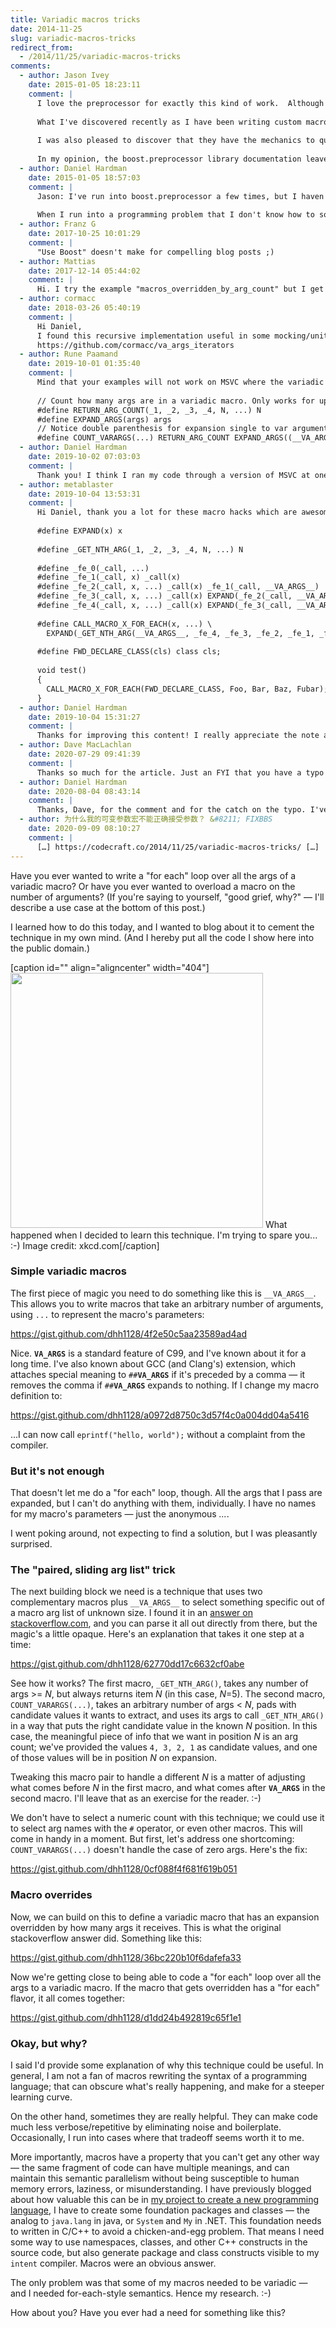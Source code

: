 ```yaml
---
title: Variadic macros tricks
date: 2014-11-25
slug: variadic-macros-tricks
redirect_from:
  - /2014/11/25/variadic-macros-tricks
comments:
  - author: Jason Ivey
    date: 2015-01-05 18:23:11
    comment: |
      I love the preprocessor for exactly this kind of work.  Although macros get a bad name these days, the preprocessor itself is still a powerful and wonderful tool when used for the problems you described.  
      
      What I've discovered recently as I have been writing custom macros is that many, if not all, of the underlying code I invent is already written in the boost.preprocessor library.  I'm not sure if it has an identical solution to what you have created above but I know it has a macro to convert the var_args to a count and list. (BOOST_PP_VARIADIC_TO_LIST)
      
      I was also pleased to discover that they have the mechanics to quickly implement my favorite preprocessor pattern you taught me years ago, the enum-declaration-via-include-file.  (BOOST_PP_ITERATION)
      
      In my opinion, the boost.preprocessor library documentation leaves a little to be desired in terms of examples and descriptions.  But there is a lot there to work with.
  - author: Daniel Hardman
    date: 2015-01-05 18:57:03
    comment: |
      Jason: I've run into boost.preprocessor a few times, but I haven't used it much. Shame on me! Thanks for reminding me to learn about it.
      
      When I run into a programming problem that I don't know how to solve, I often like to write my own solution &mdash; not so much because I want to *use* my own solution, as because I want to learn what it takes to solve the problem. Once I've solved it to my own satisfaction (and, sometimes, written about it so I understand how it works well), then I can appreciate a more elegant or general solution, and chuck my own. I'll have to look into boost.preprocessor to see if it solves the problem I was seeing in the intent codebase; if so, I'll gladly switch over, since I'm already using boost a fair amount.
  - author: Franz G
    date: 2017-10-25 10:01:29
    comment: |
      "Use Boost" doesn't make for compelling blog posts ;)
  - author: Mattias
    date: 2017-12-14 05:44:02
    comment: |
      Hi. I try the example "macros_overridden_by_arg_count" but I get the warning "not enoug parameter for macro '_GET_OVERRIDE'
  - author: cormacc
    date: 2018-03-26 05:40:19
    comment: |
      Hi Daniel,
      I found this recursive implementation useful in some mocking/unit testing work &mdash; thanks! Wrapped it and some extensions in a ruby generator script for an arbitrary number of arguments here  if it's of any use to anyone else:
      https://github.com/cormacc/va_args_iterators
  - author: Rune Paamand
    date: 2019-10-01 01:35:40
    comment: |
      Mind that your examples will not work on MSVC where the variadic macro does not expand. You need an expansion step to achieve the `COUNT_VARARGS`:
      
      // Count how many args are in a variadic macro. Only works for up to N-1 args.
      #define RETURN_ARG_COUNT(_1, _2, _3, _4, N, ...) N
      #define EXPAND_ARGS(args) args
      // Notice double parenthesis for expansion single to var arguments
      #define COUNT_VARARGS(...) RETURN_ARG_COUNT EXPAND_ARGS((__VA_ARGS__, 4, 3, 2, 1, 0))
  - author: Daniel Hardman
    date: 2019-10-02 07:03:03
    comment: |
      Thank you! I think I ran my code through a version of MSVC at one point, but I've long since let any insight about it grow stale, so this is a great help. I appreciate the improvement.
  - author: metablaster
    date: 2019-10-04 13:53:31
    comment: |
      Hi Daniel, thank you a lot for these macro hacks which are awesome, I knew all of them except the "for each" macro, it doesn't work in MSVC out of the box, here is a trick for those who want to make it work!
      
      #define EXPAND(x) x
      
      #define _GET_NTH_ARG(_1, _2, _3, _4, N, ...) N
      
      #define _fe_0(_call, ...)
      #define _fe_1(_call, x) _call(x)
      #define _fe_2(_call, x, ...) _call(x) _fe_1(_call, __VA_ARGS__)
      #define _fe_3(_call, x, ...) _call(x) EXPAND(_fe_2(_call, __VA_ARGS__))
      #define _fe_4(_call, x, ...) _call(x) EXPAND(_fe_3(_call, __VA_ARGS__))
      
      #define CALL_MACRO_X_FOR_EACH(x, ...) \
      	EXPAND(_GET_NTH_ARG(__VA_ARGS__, _fe_4, _fe_3, _fe_2, _fe_1, _fe_0)(x, __VA_ARGS__))
      
      #define FWD_DECLARE_CLASS(cls) class cls;
      
      void test()
      {
      	CALL_MACRO_X_FOR_EACH(FWD_DECLARE_CLASS, Foo, Bar, Baz, Fubar);
      }
  - author: Daniel Hardman
    date: 2019-10-04 15:31:27
    comment: |
      Thanks for improving this content! I really appreciate the note about MSVC.
  - author: Dave MacLachlan
    date: 2020-07-29 09:41:39
    comment: |
      Thanks so much for the article. Just an FYI that you have a typo in your second `eprintf` block. I think you want `#__VA_ARGS__` as opposed to `#__VA_ARGS`
  - author: Daniel Hardman
    date: 2020-08-04 08:43:14
    comment: |
      Thanks, Dave, for the comment and for the catch on the typo. I've updated the gist.
  - author: 为什么我的可变参数宏不能正确接受参数？ &#8211; FIXBBS
    date: 2020-09-09 08:10:27
    comment: |
      […] https://codecraft.co/2014/11/25/variadic-macros-tricks/ […]
---
```

Have you ever wanted to write a "for each" loop over all the args of a variadic macro? Or have you ever wanted to overload a macro on the number of arguments? (If you're saying to yourself, "good grief, why?" &mdash; I'll describe a use case at the bottom of this post.)

I learned how to do this today, and I wanted to blog about it to cement the technique in my own mind. (And I hereby put all the code I show here into the public domain.)

[caption id="" align="aligncenter" width="404"]<a href="http://xkcd.com/1319/"><img class="" src="http://imgs.xkcd.com/comics/automation.png" width="404" height="408"></a> What happened when I decided to learn this technique. I'm trying to spare you... :-) Image credit: xkcd.com[/caption]
<h3>Simple variadic macros</h3>
The first piece of magic you need to do something like this is <code>__VA_ARGS__</code>. This allows you to write macros that take an arbitrary number of arguments, using <code>...</code> to represent the macro's parameters:

https://gist.github.com/dhh1128/4f2e50c5aa23589ad4ad

Nice. <code>__VA_ARGS__</code> is a standard feature of C99, and I've known about it for a long time. I've also known about GCC (and Clang's) extension, which attaches special meaning to <code>##__VA_ARGS__</code> if it's preceded by a comma &mdash; it removes the comma if <code>##__VA_ARGS__</code> expands to nothing. If I change my macro definition to:

https://gist.github.com/dhh1128/a0972d8750c3d57f4c0a004dd04a5416

...I can now call <code>eprintf("hello, world");</code> without a complaint from the compiler.
<h3>But it's not enough</h3>
That doesn't let me do a "for each" loop, though. All the args that I pass are expanded, but I can't do anything with them, individually. I have no names for my macro's parameters &mdash; just the anonymous <em>...</em>.

I went poking around, not expecting to find a solution, but I was pleasantly surprised.


<h3>The "paired, sliding arg list" trick</h3>
The next building block we need is a technique that uses two complementary macros plus <code>__VA_ARGS__</code> to select something specific out of a macro arg list of unknown size. I found it in an <a href="http://stackoverflow.com/a/11763277" target="_blank" rel="noopener">answer on stackoverflow.com</a>, and you can parse it all out directly from there, but the magic's a little opaque. Here's an explanation that takes it one step at a time:

https://gist.github.com/dhh1128/62770dd17c6632cf0abe

See how it works? The first macro, <code>_GET_NTH_ARG()</code>, takes any number of args >= <em>N</em>, but always returns item <em>N</em> (in this case, <em>N</em>=5). The second macro, <code>COUNT_VARARGS(...)</code>, takes an arbitrary number of args < <em>N</em>, pads with candidate values it wants to extract, and uses its args to call <code>_GET_NTH_ARG()</code> in a way that puts the right candidate value in the known <em>N</em> position. In this case, the meaningful piece of info that we want in position <em>N</em> is an arg count; we've provided the values <code>4, 3, 2, 1</code> as candidate values, and one of those values will be in position <em>N</em> on expansion.

Tweaking this macro pair to handle a different <em>N</em> is a matter of adjusting what comes before <em>N</em> in the first macro, and what comes after <code>__VA_ARGS__</code> in the second macro. I'll leave that as an exercise for the reader. :-)

We don't have to select a numeric count with this technique; we could use it to select arg names with the <code>#</code> operator, or even other macros. This will come in handy in a moment. But first, let's address one shortcoming: <code>COUNT_VARARGS(...)</code> doesn't handle the case of zero args. Here's the fix:

https://gist.github.com/dhh1128/0cf088f4f681f619b051
<h3>Macro overrides</h3>
Now, we can build on this to define a variadic macro that has an expansion overridden by how many args it receives. This is what the original stackoverflow answer did. Something like this:

https://gist.github.com/dhh1128/36bc220b10f6dafefa33

Now we're getting close to being able to code a "for each" loop over all the args to a variadic macro. If the macro that gets overridden has a "for each" flavor, it all comes together:

https://gist.github.com/dhh1128/d1dd24b492819c65f1e1
<h3>Okay, but why?</h3>
I said I'd provide some explanation of why this technique could be useful. In general, I am not a fan of macros rewriting the syntax of a programming language; that can obscure what's really happening, and make for a steeper learning curve.

On the other hand, sometimes they are really helpful. They can make code much less verbose/repetitive by eliminating noise and boilerplate. Occasionally, I run into cases where that tradeoff seems worth it to me.

More importantly, macros have a property that you can't get any other way &mdash; the same fragment of code can have multiple meanings, and can maintain this semantic parallelism without being susceptible to human memory errors, laziness, or misunderstanding. I have previously blogged about how valuable this can be in <a title="How Enums Spread Disease — And How To Cure It" href="on-bread-recipes-maps-and-intentions.md">my project to create a new programming language</a>, I have to create some foundation packages and classes &mdash; the analog to <code>java.lang</code> in java, or <code>System</code> and <code>My</code> in .NET. This foundation needs to written in C/C++ to avoid a chicken-and-egg problem. That means I need some way to use namespaces, classes, and other C++ constructs in the source code, but also generate package and class constructs visible to my <code>intent</code> compiler. Macros were an obvious answer.

The only problem was that some of my macros needed to be variadic &mdash; and I needed for-each-style semantics. Hence my research. :-)

How about you? Have you ever had a need for something like this?
